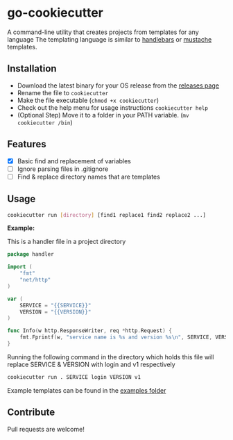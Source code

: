 # go-cookiecutter

A command-line utility that creates projects from templates for any language
The templating language is similar to [handlebars](https://handlebarsjs.com/) or [mustache](http://mustache.github.io/) templates. 


## Installation
- Download the latest binary for your OS release from the [releases page](https://github.com/arithran/go-cookiecutter/releases)
- Rename the file to `cookiecutter`
- Make the file executable (`chmod +x cookiecutter`)
- Check out the help menu for usage instructions `cookiecutter help`
- (Optional Step) Move it to a folder in your PATH variable. (`mv cookiecutter /bin`)


## Features

- [x] Basic find and replacement of variables
- [ ] Ignore parsing files in .gitignore
- [ ] Find & replace directory names that are templates

## Usage
```bash
cookiecutter run [directory] [find1 replace1 find2 replace2 ...]
```

**Example:**

This is a handler file in a project directory

```go
package handler

import (
	"fmt"
	"net/http"
)

var (
	SERVICE = "{{SERVICE}}"
	VERSION = "{{VERSION}}"
)

func Info(w http.ResponseWriter, req *http.Request) {
	fmt.Fprintf(w, "service name is %s and version %s\n", SERVICE, VERSION)
}

```

Running the following command in the directory which holds this file will replace SERVICE & VERSION with login and v1 respectively
```bash
cookiecutter run . SERVICE login VERSION v1

```

Example templates can be found in the [examples folder](./examples/go-microservice-template)

## Contribute
Pull requests are welcome!

